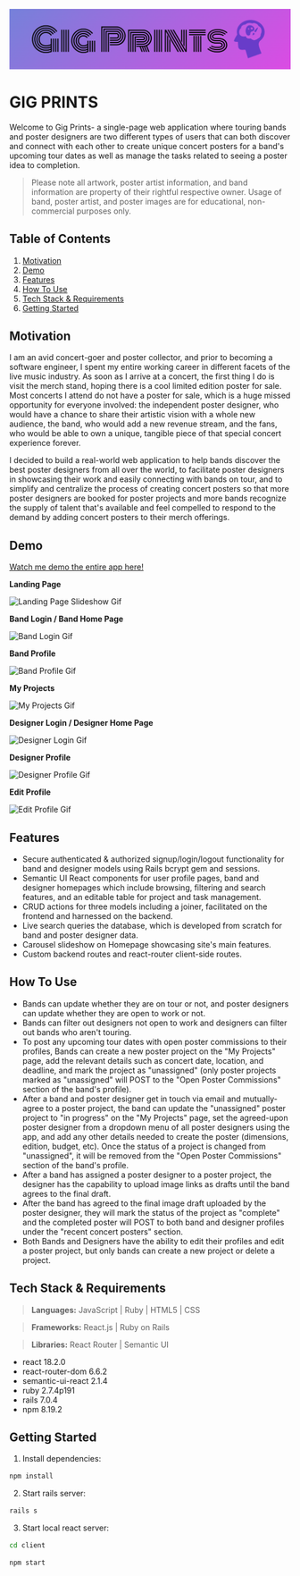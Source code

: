 ![Gig Prints Logo](./client/src/readme-logo.png)

# GIG PRINTS

Welcome to Gig Prints- a single-page web application where touring bands and poster designers are two different types of users that can both discover and connect with each other to create unique concert posters for a band's upcoming tour dates as well as manage the tasks related to seeing a poster idea to completion.

> Please note all artwork, poster artist information, and band information are property of their rightful respective owner. Usage of band, poster artist, and poster images are for educational, non-commercial purposes only.

## Table of Contents
1. [Motivation](#Motivation)
2. [Demo](#Demo)
3. [Features](#Features)
4. [How To Use](#How-To-Use)
5. [Tech Stack & Requirements](#Tech-Stack-&-Requirements)
6. [Getting Started](#Getting-Started)

## Motivation
I am an avid concert-goer and poster collector, and prior to becoming a software engineer, I spent my entire working career in different facets of the live music industry. As soon as I arrive at a concert, the first thing I do is visit the merch stand, hoping there is a cool limited edition poster for sale. Most concerts I attend do not have a poster for sale, which is a huge missed opportunity for everyone involved: the independent poster designer, who would have a chance to share their artistic vision with a whole new audience, the band, who would add a new revenue stream, and the fans, who would be able to own a unique, tangible piece of that special concert experience forever.

I decided to build a real-world web application to help bands discover the best poster designers from all over the world, to facilitate poster designers in showcasing their work and easily connecting with bands on tour, and to simplify and centralize the process of creating concert posters so that more poster designers are booked for poster projects and more bands recognize the supply of talent that's available and feel compelled to respond to the demand by adding concert posters to their merch offerings.

## Demo
[Watch me demo the entire app here!](https://vimeo.com/798881890)

**Landing Page**

![Landing Page Slideshow Gif](public/Landing-Page-Gif-Gig-Prints-high.gif)

**Band Login / Band Home Page**

![Band Login Gif](public/Band-Login-Gif-Gig-Prints-high.gif)

**Band Profile**

![Band Profile Gif](https://videoapi-muybridge.vimeocdn.com/animated-thumbnails/image/375de5fa-3277-4495-b2e6-5d37ca71bd9a.gif?ClientID=vimeo-core-prod&Date=1685055716&Signature=fa156449f6a0614920f3c5ea6fb9f46a9d143c3e)

**My Projects**

![My Projects Gif](https://videoapi-muybridge.vimeocdn.com/animated-thumbnails/image/aee928fa-d0b4-44ef-addf-c160e9aa56da.gif?ClientID=vimeo-core-prod&Date=1685055733&Signature=ab9bcb3b1b995322ecb704615570cce5ae29b798)

**Designer Login / Designer Home Page**

![Designer Login Gif](https://videoapi-muybridge.vimeocdn.com/animated-thumbnails/image/e67b28ea-fa9c-4885-965c-b0ea8bd2fca0.gif?ClientID=vimeo-core-prod&Date=1685055752&Signature=dcebd62e5e5afdca04dc2ceb49bf72ab3ea80628)

**Designer Profile**

![Designer Profile Gif](https://videoapi-muybridge.vimeocdn.com/animated-thumbnails/image/e03a58e5-7d20-4ec3-ae26-50aa8bcb0281.gif?ClientID=vimeo-core-prod&Date=1685055768&Signature=41a0ccaf9d71dd8c6fc83a8c38e82f9a21bd7dff)

**Edit Profile**

![Edit Profile Gif](https://videoapi-muybridge.vimeocdn.com/animated-thumbnails/image/0560bab7-fab4-4c81-bfd1-fe329b6a4621.gif?ClientID=vimeo-core-prod&Date=1685055783&Signature=601756cb71f0a7649c5cf418ad3d8fe93f6d6449)


## Features

* Secure authenticated & authorized signup/login/logout functionality for band and designer models using Rails bcrypt gem and sessions.
* Semantic UI React components for user profile pages, band and designer homepages which include browsing, filtering and search features, and an editable table for project and task management.
* CRUD actions for three models including a joiner, facilitated on the frontend and harnessed on the backend.
* Live search queries the database, which is developed from scratch for band and poster designer data.
* Carousel slideshow on Homepage showcasing site's main features.
* Custom backend routes and react-router client-side routes.

## How To Use

* Bands can update whether they are on tour or not, and poster designers can update whether they are open to work or not.
* Bands can filter out designers not open to work and designers can filter out bands who aren't touring.
* To post any upcoming tour dates with open poster commissions to their profiles, Bands can create a new poster project on the "My Projects" page, add the relevant details such as concert date, location, and deadline, and mark the project as "unassigned" (only poster projects marked as "unassigned" will POST to the "Open Poster Commissions" section of the band's profile).
* After a band and poster designer get in touch via email and mutually-agree to a poster project, the band can update the "unassigned" poster project to "in progress" on the "My Projects" page, set the agreed-upon poster designer from a dropdown menu of all poster designers using the app, and add any other details needed to create the poster (dimensions, edition, budget, etc). Once the status of a project is changed from "unassigned", it will be removed from the "Open Poster Commissions" section of the band's profile.
* After a band has assigned a poster designer to a poster project, the designer has the capability to upload image links as drafts until the band agrees to the final draft.
* After the band has agreed to the final image draft uploaded by the poster designer, they will mark the status of the project as "complete" and the completed poster will POST to both band and designer profiles under the "recent concert posters" section.
* Both Bands and Designers have the ability to edit their profiles and edit a poster project, but only bands can create a new project or delete a project.

## Tech Stack & Requirements

> **Languages:** JavaScript | Ruby | HTML5 | CSS

> **Frameworks:** React.js | Ruby on Rails

> **Libraries:** React Router | Semantic UI

- react 18.2.0
- react-router-dom 6.6.2
- semantic-ui-react 2.1.4
- ruby 2.7.4p191
- rails 7.0.4
- npm 8.19.2

## Getting Started

1. Install dependencies:
```sh
npm install
```

2. Start rails server: 
```sh
rails s
```

3. Start local react server: 
```sh
cd client
```
```sh
npm start
```